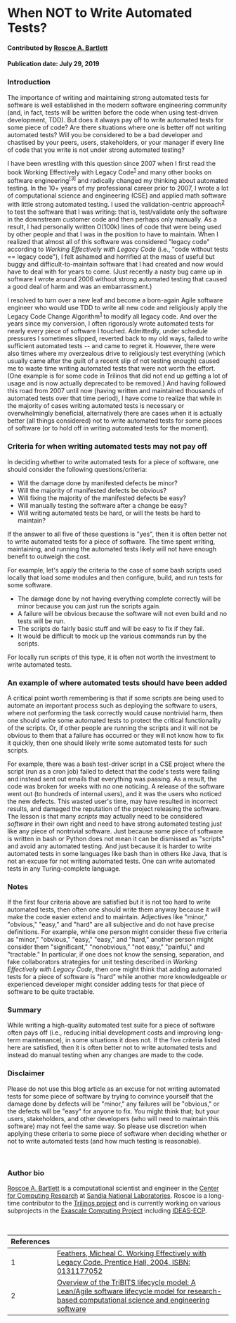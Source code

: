 # When NOT to Write Automated Tests?

#### Contributed by [Roscoe A. Bartlett](https://github.com/bartlettroscoe)

#### Publication date: July 29, 2019

### Introduction

The importance of writing and maintaining strong automated tests for software is well established in the modern software engineering community (and, in fact, tests will be written before the code when using test-driven development, TDD).
But does it always pay off to write automated tests for some piece of code?
Are there situations where one is better off not writing automated tests?
Will you be considered to be a bad developer and chastised by your peers, users, stakeholders, or your manager if every line of code that you write is not under strong automated testing?

I have been wrestling with this question since 2007 when I first read the book Working Effectively with Legacy Code<sup>[1]</sup> and many other books on software engineering<sup>[3]</sup> and radically changed my thinking about automated testing.
In the 10+ years of my professional career prior to 2007, I wrote a lot of computational science and engineering (CSE) and applied math software with little strong automated testing.
I used the validation-centric approach<sup>[2]</sup> to test the software that I was writing: that is, test/validate only the software in the downstream customer code and then perhaps only manually.
As a result, I had personally written O(100k) lines of code that were being used by other people and that I was in the position to have to maintain.
When I realized that almost all of this software was considered "legacy code" according to *Working Effectively with Legacy Code* (i.e., "code without tests == legacy code"), I felt ashamed and horrified at the mass of useful but buggy and difficult-to-maintain software that I had created and now would have to deal with for years to come.
(Just recently a nasty bug came up in software I wrote around 2006 without strong automated testing that caused a good deal of harm and was an embarrassment.)

I resolved to turn over a new leaf and become a born-again Agile software engineer who would use TDD to write all new code and religiously apply the Legacy Code Change Algorithm<sup>[1]</sup> to modify all legacy code.
And over the years since my conversion, I often rigorously wrote automated tests for nearly every piece of software I touched.
Admittedly,  under schedule pressures I sometimes slipped, reverted back to my old ways, failed to write sufficient automated tests -- and came to regret it.
However, there were also times where my overzealous drive to religiously test everything (which usually came after the guilt of a recent slip of not testing enough) caused me to waste time writing automated tests that were not worth the effort.
(One example is for some code in Trilinos that did not end up getting a lot of usage and is now actually deprecated to be removed.)
And having followed this road from 2007 until now (having written and maintained thousands of automated tests over that time period), I have come to realize that while in the majority of cases writing automated tests is necessary or overwhelmingly beneficial, alternatively there are cases when it is actually better (all things considered) not to write automated tests for some pieces of software
(or to hold off in writing automated tests for the moment).

### Criteria for when writing automated tests may not pay off

In deciding whether to write automated tests for a piece of software, one should consider the following questions/criteria:

* Will the damage done by manifested defects be minor?
* Will the majority of manifested defects be obvious?
* Will fixing the majority of the manifested defects be easy?
* Will manually testing the software after a change be easy?
* Will writing automated tests be hard, or will the tests be hard to maintain?

If the answer to all five of these questions is "yes", then it is often better not to write automated tests for a piece of software.
The time spent writing, maintaining, and running the automated tests likely will not have enough benefit to outweigh the cost.

For example, let's apply the criteria to the case of some bash scripts used locally that load some modules and then configure, build, and run tests for some software. 

* The damage done by not having everything complete correctly will be minor because you can just run the scripts again.
* A failure will be obvious because the software will not even build and no tests will be run.
* The scripts do fairly basic stuff and will be easy to fix if they fail.
* It would be difficult to mock up the various commands run by the scripts.

For locally run scripts of this type, it is often not worth the investment to write automated tests.

### An example of where automated tests should have been added

A critical point worth remembering is that if some scripts are being used to automate an important process such as deploying the software to users, where not performing the task correctly would cause nontrivial harm, then one should write some automated tests to protect the critical functionality of the scripts.
Or, if other people are running the scripts and it will not be obvious to them that a failure has occurred or they will not know how to fix it quickly, then one should likely write some automated tests for such scripts.

For example, there was a bash test-driver script in a CSE project where the script (run as a cron job) failed to detect that the code's tests were failing and instead sent out emails that everything was passing.
As a result, the code was broken for weeks with no one noticing.
A release of the software went out (to hundreds of internal users), and it was the users who noticed the new defects.
This wasted user's time, may have resulted in incorrect results, and damaged the reputation of the project releasing the software.
The lesson is that many *scripts* may actually need to be considered *software* in their own right and need to have strong automated testing just like any piece of nontrivial software.
Just because some piece of software is written in bash or Python does not mean it can be dismissed as "scripts" and avoid any automated testing.
And just because it is harder to write automated tests in some languages like bash than in others like Java, that is not an excuse for not writing automated tests.  One can write automated tests in any Turing-complete language.

### Notes

If the first four criteria above are satisfied but it is not too hard to write automated tests, then often one should write them anyway because it will make the code easier extend and to maintain.
Adjectives like "minor," "obvious," "easy," and "hard" are all subjective and do not have precise definitions.
For example, while one person might consider these five criteria as "minor," "obvious," "easy," "easy," and "hard," another person might consider them "significant," "nonobvious," "not easy," "painful," and "tractable."
In particular, if one does not know the sensing, separation, and fake collaborators strategies for unit testing described in *Working Effectively with Legacy Code*, then one might think that adding automated tests for a piece of software is "hard" while another more knowledgeable or experienced developer might consider adding tests for that piece of software to be quite tractable.

### Summary

While writing a high-quality automated test suite for a piece of software  often pays off (i.e., reducing initial development costs and improving long-term maintenance), in some situations it does not.
If the five criteria listed here are satisfied, then it is often better not to write automated tests and instead do manual testing when any changes are made to the code.

### Disclaimer

Please do not use this blog article as an excuse for not writing automated tests for some piece of software by trying to convince yourself that the damage done by defects will be "minor," any failures will be "obvious," or the defects will be "easy" for anyone to fix.
You might think that; but your users, stakeholders, and other developers (who will need to maintain this software) may not feel the same way.
So please use discretion when applying these criteria to some piece of software when deciding whether or not to write automated tests (and how much testing is reasonable).

<br>

### Author bio

[Roscoe A. Bartlett](https://bartlettroscoe.github.io) is a computational scientist and engineer in the [Center for Computing Research](https://cfwebprod.sandia.gov/cfdocs/CompResearch/templates/insert/research.cfm) at [Sandia National Laboratories](https://sandia.gov).
Roscoe is a long-time contributor to the [Trilinos project](https://trilinos.org) and is currently working on various subprojects in the [Exascale Computing Project](https://www.exascaleproject.org/) including [IDEAS-ECP](https://ideas-productivity.org/ideas-ecp/).


<!---
Image copyright source info…
  One public domain...
      * http://www.testingspot.net/tst-cloud.png
--->

<!---
Publish: yes
RSS update: 2019-07-29
Categories: Planning, Reliability
Topics: design, testing
Tags: bssw-blog-article
Level: 2
Prerequisites: default
Aggregate: none
--->

<br>

<!-- BEGIN ORIGINAL LINK DEFS

[1]: https://bssw.io/items/working-effectively-with-legacy-code/ "Feathers, Micheal C. Working Effectively with Legacy Code.  Prentice Hall, 2004, ISBN: 0131177052"
[2]: https://doi.org/10.1109/eScience.2012.6404448 "Overview of the TriBITS lifecycle model: A Lean/Agile software lifecycle model for research-based computational science and engineering software"
[3]: https://bartlettroscoe.github.io/reading-list/ "Roscoe A. Bartlett Software Engineering Reading List"

END ORIGINAL LINK DEFS -->

<!-- ALL CONTENT BELOW HERE IS AUTO-GENERATED FROM wikize_refs.py -->

<!--- INTERMEDIATE LINK DEFS POINT TO ANCHORS IN TABLE --->
[1]: #ref1 "Feathers, Micheal C. Working Effectively with Legacy Code.  Prentice Hall, 2004, ISBN: 0131177052"
[2]: #ref2 "Overview of the TriBITS lifecycle model: A Lean/Agile software lifecycle model for research-based computational science and engineering software"

<!--- TABLE OF REFS RENDERED AS MARKDOWN --->
References | &nbsp;
:--- | :---
<a name="ref1"></a>1 | [Feathers, Micheal C. Working Effectively with Legacy Code.  Prentice Hall, 2004, ISBN: 0131177052](https://bssw.io/items/working-effectively-with-legacy-code/)
<a name="ref2"></a>2 | [Overview of the TriBITS lifecycle model: A Lean/Agile software lifecycle model for research-based computational science and engineering software](https://doi.org/10.1109/eScience.2012.6404448)
